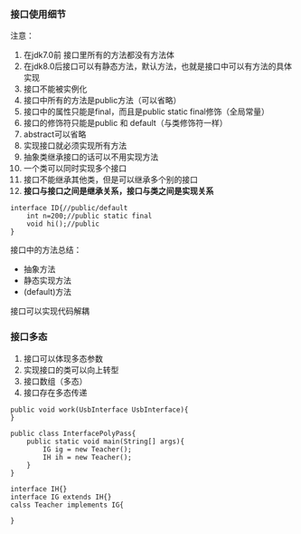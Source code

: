 ### 接口使用细节
注意：
1. 在jdk7.0前  接口里所有的方法都没有方法体
2. 在jdk8.0后接口可以有静态方法，默认方法，也就是接口中可以有方法的具体实现
3. 接口不能被实例化
4. 接口中所有的方法是public方法（可以省略）
5. 接口中的属性只能是final，而且是public static final修饰（全局常量）
6. 接口的修饰符只能是public 和 default（与类修饰符一样）
7. abstract可以省略
8. 实现接口就必须实现所有方法
9. 抽象类继承接口的话可以不用实现方法
10. 一个类可以同时实现多个接口 
11. 接口不能继承其他类，但是可以继承多个别的接口
12. **接口与接口之间是继承关系，接口与类之间是实现关系**

```
interface ID{//public/default
    int n=200;//public static final
    void hi();//public
}
```

接口中的方法总结：
- 抽象方法
- 静态实现方法
- (default)方法


接口可以实现代码解耦


### 接口多态
1. 接口可以体现多态参数
2. 实现接口的类可以向上转型
3. 接口数组（多态）
4. 接口存在多态传递
```
public void work(UsbInterface UsbInterface){
}
```

```
public class InterfacePolyPass{
    public static void main(String[] args){
        IG ig = new Teacher();
        IH ih = new Teacher();
    }
}

interface IH{}
interface IG extends IH{}
calss Teacher implements IG{

}

```
